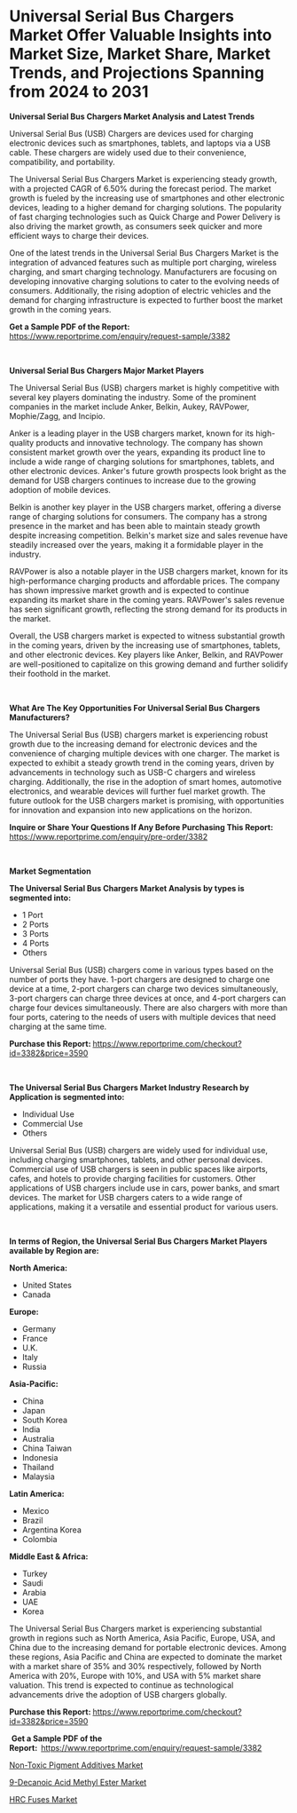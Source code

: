 <p><h1>Universal Serial Bus Chargers Market Offer Valuable Insights into Market Size, Market Share, Market Trends, and Projections Spanning from 2024 to 2031</h1></p><p><strong>Universal Serial Bus Chargers Market Analysis and Latest Trends</strong></p>
<p><p>Universal Serial Bus (USB) Chargers are devices used for charging electronic devices such as smartphones, tablets, and laptops via a USB cable. These chargers are widely used due to their convenience, compatibility, and portability.</p><p>The Universal Serial Bus Chargers Market is experiencing steady growth, with a projected CAGR of 6.50% during the forecast period. The market growth is fueled by the increasing use of smartphones and other electronic devices, leading to a higher demand for charging solutions. The popularity of fast charging technologies such as Quick Charge and Power Delivery is also driving the market growth, as consumers seek quicker and more efficient ways to charge their devices.</p><p>One of the latest trends in the Universal Serial Bus Chargers Market is the integration of advanced features such as multiple port charging, wireless charging, and smart charging technology. Manufacturers are focusing on developing innovative charging solutions to cater to the evolving needs of consumers. Additionally, the rising adoption of electric vehicles and the demand for charging infrastructure is expected to further boost the market growth in the coming years.</p></p>
<p><strong>Get a Sample PDF of the Report:&nbsp;</strong> <a href="https://www.reportprime.com/enquiry/request-sample/3382">https://www.reportprime.com/enquiry/request-sample/3382</a></p>
<p>&nbsp;</p>
<p><strong>Universal Serial Bus Chargers Major Market Players</strong></p>
<p><p>The Universal Serial Bus (USB) chargers market is highly competitive with several key players dominating the industry. Some of the prominent companies in the market include Anker, Belkin, Aukey, RAVPower, Mophie/Zagg, and Incipio.</p><p>Anker is a leading player in the USB chargers market, known for its high-quality products and innovative technology. The company has shown consistent market growth over the years, expanding its product line to include a wide range of charging solutions for smartphones, tablets, and other electronic devices. Anker's future growth prospects look bright as the demand for USB chargers continues to increase due to the growing adoption of mobile devices.</p><p>Belkin is another key player in the USB chargers market, offering a diverse range of charging solutions for consumers. The company has a strong presence in the market and has been able to maintain steady growth despite increasing competition. Belkin's market size and sales revenue have steadily increased over the years, making it a formidable player in the industry.</p><p>RAVPower is also a notable player in the USB chargers market, known for its high-performance charging products and affordable prices. The company has shown impressive market growth and is expected to continue expanding its market share in the coming years. RAVPower's sales revenue has seen significant growth, reflecting the strong demand for its products in the market.</p><p>Overall, the USB chargers market is expected to witness substantial growth in the coming years, driven by the increasing use of smartphones, tablets, and other electronic devices. Key players like Anker, Belkin, and RAVPower are well-positioned to capitalize on this growing demand and further solidify their foothold in the market.</p></p>
<p>&nbsp;</p>
<p><strong>What Are The Key Opportunities For Universal Serial Bus Chargers Manufacturers?</strong></p>
<p><p>The Universal Serial Bus (USB) chargers market is experiencing robust growth due to the increasing demand for electronic devices and the convenience of charging multiple devices with one charger. The market is expected to exhibit a steady growth trend in the coming years, driven by advancements in technology such as USB-C chargers and wireless charging. Additionally, the rise in the adoption of smart homes, automotive electronics, and wearable devices will further fuel market growth. The future outlook for the USB chargers market is promising, with opportunities for innovation and expansion into new applications on the horizon.</p></p>
<p><strong>Inquire or Share Your Questions If Any Before Purchasing This Report:</strong> <a href="https://www.reportprime.com/enquiry/pre-order/3382">https://www.reportprime.com/enquiry/pre-order/3382</a></p>
<p>&nbsp;</p>
<p><strong>Market Segmentation</strong></p>
<p><strong>The Universal Serial Bus Chargers Market Analysis by types is segmented into:</strong></p>
<p><ul><li>1 Port</li><li>2 Ports</li><li>3 Ports</li><li>4 Ports</li><li>Others</li></ul></p>
<p><p>Universal Serial Bus (USB) chargers come in various types based on the number of ports they have. 1-port chargers are designed to charge one device at a time, 2-port chargers can charge two devices simultaneously, 3-port chargers can charge three devices at once, and 4-port chargers can charge four devices simultaneously. There are also chargers with more than four ports, catering to the needs of users with multiple devices that need charging at the same time.</p></p>
<p><strong>Purchase this Report:&nbsp;</strong><a href="https://www.reportprime.com/checkout?id=3382&price=3590">https://www.reportprime.com/checkout?id=3382&price=3590</a></p>
<p>&nbsp;</p>
<p><strong>The Universal Serial Bus Chargers Market Industry Research by Application is segmented into:</strong></p>
<p><ul><li>Individual Use</li><li>Commercial Use</li><li>Others</li></ul></p>
<p><p>Universal Serial Bus (USB) chargers are widely used for individual use, including charging smartphones, tablets, and other personal devices. Commercial use of USB chargers is seen in public spaces like airports, cafes, and hotels to provide charging facilities for customers. Other applications of USB chargers include use in cars, power banks, and smart devices. The market for USB chargers caters to a wide range of applications, making it a versatile and essential product for various users.</p></p>
<p>&nbsp;</p>
<p><strong>In terms of Region, the Universal Serial Bus Chargers Market Players available by Region are:</strong></p>
<p>
    <p> <strong> North America: </strong>
        <ul>
            <li>United States</li>
            <li>Canada</li>
        </ul>
        </p> 
    <p> <strong> Europe: </strong>
        <ul>
            <li>Germany</li>
            <li>France</li>
            <li>U.K.</li>
            <li>Italy</li>
            <li>Russia</li>
        </ul>
        </p> 
    <p> <strong> Asia-Pacific: </strong>
        <ul>
            <li>China</li>
            <li>Japan</li>
            <li>South Korea</li>
            <li>India</li>
            <li>Australia</li>
            <li>China Taiwan</li>
            <li>Indonesia</li>
            <li>Thailand</li>
            <li>Malaysia</li>
        </ul>
        </p> 
    <p> <strong> Latin America: </strong>
        <ul>
            <li>Mexico</li>
            <li>Brazil</li>
            <li>Argentina Korea</li>
            <li>Colombia</li>
        </ul>
        </p> 
    <p> <strong> Middle East & Africa: </strong>
        <ul>
            <li>Turkey</li>
            <li>Saudi</li>
            <li>Arabia</li>
            <li>UAE</li>
            <li>Korea</li>
        </ul>
    </p>
    </p>
<p><p>The Universal Serial Bus Chargers market is experiencing substantial growth in regions such as North America, Asia Pacific, Europe, USA, and China due to the increasing demand for portable electronic devices. Among these regions, Asia Pacific and China are expected to dominate the market with a market share of 35% and 30% respectively, followed by North America with 20%, Europe with 10%, and USA with 5% market share valuation. This trend is expected to continue as technological advancements drive the adoption of USB chargers globally.</p></p>
<p><strong>Purchase this Report: </strong><a href="https://www.reportprime.com/checkout?id=3382&price=3590">https://www.reportprime.com/checkout?id=3382&price=3590</a></p>
<p>&nbsp;<strong>Get a Sample PDF of the Report:&nbsp;&nbsp;</strong><a href="https://www.reportprime.com/enquiry/request-sample/3382">https://www.reportprime.com/enquiry/request-sample/3382</a></p>
<p><strong></strong></p>
<p><p><a href="https://www.linkedin.com/pulse/non-toxic-pigment-additives-market-research-report-key-successful-406tc?trackingId=E3clocjMX%2BbvBbmx9%2BwARQ%3D%3D">Non-Toxic Pigment Additives Market</a></p><p><a href="https://www.linkedin.com/pulse/9-decanoic-acid-methyl-ester-market-furnish-information-size-m9zuc?trackingId=FnbEKYqWUP70jQVuMHBJKQ%3D%3D">9-Decanoic Acid Methyl Ester Market</a></p><p><a href="https://www.linkedin.com/pulse/hrc-fuses-market-centers-aspects-growth-share-opportunity-1yggc?trackingId=Q9%2Bz09hl%2BND8EVEF7n9usQ%3D%3D">HRC Fuses Market</a></p></p>